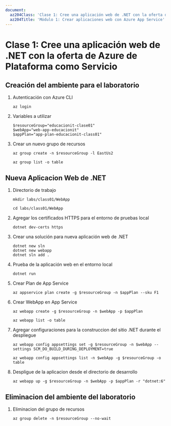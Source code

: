 ```yaml
---
document:
  az204Class: 'Clase 1: Cree una aplicación web de .NET con la oferta de Azure de Plataforma como Servicio'
  az204Title: 'Módulo 1: Crear aplicaciones web con Azure App Service'
---
```


# Clase 1: Cree una aplicación web de .NET con la oferta de Azure de Plataforma como Servicio

## Creación del ambiente para el laboratorio

1. Autenticación con Azure CLI

    ```pwsh
    az login
    ```

1. Variables a utilizar

    ```pwsh
    $resourceGroup="educacionit-clase01"
    $webApp="web-app-educacionit"
    $appPlan="app-plan-educacionit-class01"
    ```

1. Crear un nuevo grupo de recursos
    ```pwsh
    az group create -n $resourceGroup -l EastUs2

    az group list -o table
    ```

## Nueva Aplicacion Web de .NET

1. Directorio de trabajo
    ```pwsh
    mkdir labs/class01/WebApp

    cd labs/class01/WebApp
    ```
1. Agregar los certificados HTTPS para el entorno de pruebas local
    ```pwsh
    dotnet dev-certs https
    ```
1. Crear una solución para nueva aplicación web de .NET
    ```pwsh
    dotnet new sln
    dotnet new webapp
    dotnet sln add .
    ```
1. Prueba de la aplicación web en el entorno local
    ```pwsh
    dotnet run
    ```
1. Crear Plan de App Service
    ```pwsh
    az appservice plan create -g $resourceGroup -n $appPlan --sku F1
    ```
1. Crear WebApp en App Service
    ```pwsh
    az webapp create -g $resourceGroup -n $webApp -p $appPlan

    az webapp list -o table
    ```
1. Agregar configuraciones para la construccion del sitio .NET durante el despliegue
    ```pwsh
    az webapp config appsettings set -g $resourceGroup -n $webApp --settings SCM_DO_BUILD_DURING_DEPLOYMENT=true

    az webapp config appsettings list -n $webApp -g $resourceGroup -o table
    ```
1. Despligue de la aplicacion desde el directorio de desarrollo
    ```pwsh
    az webapp up -g $resourceGroup -n $webApp -p $appPlan -r "dotnet:6"
    ```

## Eliminacion del ambiente del laboratorio

1. Eliminacion del grupo de recursos
    ```pwsh
    az group delete -n $resourceGroup --no-wait
    ```
